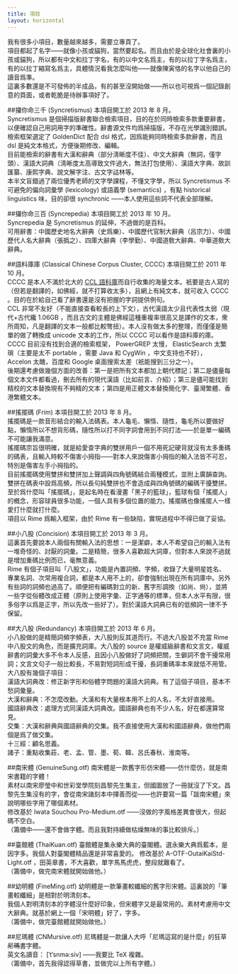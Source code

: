 ```yaml
---
title: 項目
layout: horizontal
---
```

我有很多小項目，數量越來越多，需要立專頁了。  
項目都起了名字——就像小孩或貓狗，當然要起名。而且由於是全球化社會裏的小孩或貓狗，所以都有中文和拉丁字名，有的以中文名爲主，有的以拉丁字名爲主，有的以拉丁縮寫名爲主，具體情況看我怎麼叫他——就像陳寅恪的名字以他自己的讀音爲準。  
這裏多數還是不可發佈的半成品，有的甚至沒開始做——所以也可視爲一個記錄創意的頁面，或者乾脆是待辦事項好了。  

##攞你命三千 (Syncretismus)
本項目開工於 2013 年 8 月。  
Syncretismus 是個掃描版辭書聯合檢索項目，目的在於同時檢索多款重要辭書，以便確認自己用詞用字的準確性。辭書源文件均爲掃描版，不存在光學識別錯誤。檢索框架選定了 GoldenDict 配合 dsl 格式，因爲能夠同時檢索多款辭書，而且 dsl 是純文本格式，方便後期修改、編輯。  
目前能檢索的辭書有大漢和辭典（部分淸晰度不佳）、中文大辭典（無詞，僅字頭）、漢語大詞典（淸晰度太高導致文件過大，無法打包使用）、漢語大字典、故訓匯纂、康熙字典、說文解字注、古文字詁林等。  
本半文盲錯過了兩位優秀老師的文字學課程，不懂文字學，所以 Syncretismus 不可避免的偏向詞彙學 (lexicology) 或語義學 (semantics) ，有點 historical linguistics 味，目的卻很 synchronic ——本人使用這些詞不代表全部理解。  

##攞你命三百 (Syncrepedia)
本項目開工於 2013 年 10 月。  
Syncrepedia 是 Syncretismus 的延伸，不過做的是百科。  
可用辭書：中國歷史地名大辭典（史爲樂）、中國歷代官制大辭典（呂宗力）、中國歷代人名大辭典（張撝之）、四庫大辭典（李學勤）、中國道敎大辭典、中華道敎大辭典。  

##語料庫庫 (Classical Chinese Corpus Cluster, CCCC)
本項目開工於 2011 年 10 月。  
CCCC 是本人不滿於北大的 <a href="http://ccl.pku.edu.cn:8080/ccl_corpus/" rel="external">CCL 語料庫</a>而自行收集的海量文本。衹要是古人寫的（但若是翻譯的，如佛經，就不打算收太多），且網上有純文本，就可收入 CCCC 。目的在於給自己看了辭書還是沒有把握的字詞提供例句。  
CCL 非常不友好（不能直接查看較長的上下文），古代漢語太少且代表性太弱（現代+古代纔 1.06GB ，而且古文的主體是佛經這種重複率很高又是譯作的文本，衆所周知，凡是翻譯的文本一般都比較彆扭）。本人沒有做太多的整理，而僅僅是簡單的做了轉換成 unicode 文本的工作，所以 CCCC 可以看作是語料庫的庫。  
CCCC 目前沒有找到合適的檢索框架， PowerGREP 太慢， ElasticSearch 太繁瑣（主要是太不 portable ，需要 Java 和 CygWin ，中文支持也不好）， Accelon 太醜，百度和 Google 桌面搜索太差（衹能搜到三分之一）。  
後期還考慮做幾個方面的改善：第一是把所有文本都加上朝代標記；第二是儘量每個文本文件都看過，刪去所有的現代漢語（比如前言、介紹）；第三是儘可能找到精校的文本替換現有不夠精的文本；第四是用正體文本替換簡化字、臺灣繁體、香港繁體文本。  

##搖擺碼 (Frim)
本項目開工於 2013 年 8 月。  
搖擺碼是一款音形結合的輸入法碼表。本人龜毛、懶惰、隨性，龜毛所以要做好點，懶惰所以不想背形碼，隨性所以打不同字詞會用到不同打法——於是單一編碼不可能讓我滿意。  
搖擺碼宗旨很明確，就是給愛查字典的雙拼用戶一個不用死記硬背就沒有太多重碼的碼表，且輸入時較不傷害小拇指——對本人來說傷害小拇指的輸入法皆不可忍，特別是傷害左手小拇指的。  
目前搖擺碼使用雙拼和雙拼加上聲調與四角號碼結合兩種模式，並附上廣韻查詢。雙拼在碼表中設爲高頻，所以長句純雙拼也不會造成與四角號碼的編碼干擾雙拼。至於爲什麼叫「搖擺碼」，是起名時在看漫畫「黑子的籃球」，籃球有個「搖擺人」的槪念，形容球員很多功能，一個人具有多個位置的能力。搖擺碼也像搖擺人一樣愛打什麼就打什麼。  
項目以 Rime 爲輸入框架，由於 Rime 有一些缺陷，實現過程中不得已做了妥協。  

##小八股 (Concision)
本項目開工於 2013 年 3 月。  
這裏首先要說本人兩個有關輸入法的思想：一是潔癖，本人不希望自己的輸入法有一堆奇怪的、討厭的詞彙。二是精簡，很多人喜歡超大詞庫，但對本人來說不過就是增加重碼比例而已，毫無意義。  
Rime 有個子項目叫「八股文」，功能是內置詞頻、字頻，收錄了大量明星姓名、專業名詞、次常用複合詞，都是本人用不上的，卻會強制出現在所有詞庫中。另外有些詞的詞頻也過高了。順便把有編碼對立的新、舊字形調換（如尚、尙），並將一些字從俗體改成正體（原則上使用字彙、正字通等的標準，但本人水平有限，很多俗字以爲是正字，所以先改一些好了）。對於漢語大詞典已有的低頻詞一律不予保留。  

##大八股 (Redundancy)
本項目開工於 2013 年 6 月。  
小八股做的是精簡詞頻字頻表，大八股則反其道而行。不過大八股並不充當 Rime 中八股文的角色，而是擴充詞庫。大八股的 source 是權威級辭書和文言文，權威辭書的詞彙大多不令本人反感，且因小八股做好了詞頻把關，生僻詞不會干擾常用詞；文言文句子一般比較長，不易對短詞形成干擾，長詞重碼率本來就低不用管。  
大八股有幾個子項目：  
漢語大詞典改：修正新字形和俗體字問題的漢語大詞典。有了這個子項目，基本不愁詞彙量。  
大漢和辭典：不怎麼改動。大漢和有大量根本用不上的人名，不太好直接用。  
國語辭典改：處理方式同漢語大詞典改。國語辭典也有不少人名，好在都還算常見。  
交集：大漢和辭典與國語辭典的交集。我不直接使用大漢和和國語辭典，做他們兩個是爲了做交集。  
十三經：顧名思義。  
諸子：重點收集莊、老、孟、管、墨、荀、韓、呂氏春秋、淮南等。  

##南宋體 (GenuineSung.otf)
南宋體是一款舊字形仿宋體——仿什麼仿，就是南宋書籍的字體！  
素材以南宋廖瑩中和世彩堂學院刻昌黎先生集主，但國圖放了一冊就沒了下文。昌黎先生集沒有的字，會從南宋諸刻本中擇善而從——也許要寫一篇「跋南宋體」來說明哪些字用了哪個素材。  
修改基於 Iwata Souchou Pro-Medium.otf ——沒做的字風格差異會很大，但起碼不空白。  
（籌備中——還不會做字體。而且我對持續做枯燥無味的事比較排斥。）  

##臺館體 (ThaiKuan.otf)
臺館體是集永樂大典的臺閣體。選永樂大典爲藍本，是因字多。我個人對臺閣體精品還是非常喜愛的。
修改基於 A-OTF-OutaiKaiStd-Light.otf ，田英章書，不大喜歡，單字馬馬虎虎，整段就難看了。  
（籌備中，做完南宋體就開始做他。）  

##幼明體 (FineMing.otf)
幼明體是一款筆畫較纖細的舊字形宋體。這裏說的「筆畫較纖細」是相對於明清刻本。  
我個人對明清刻本的字體沒什麼好印象，但宋體字又是最常用的。素材考慮用中文大辭典。就基於網上一個「宋明體」好了，字多。  
（籌備中，做完臺館體就開始做他。）  

##尼瑪體 (CNMursive.otf)
尼瑪體是一款讓人大呼「尼瑪這寫的是什麼」的狂草<del>尼瑪</del>書字體。  
英文名讀音： [ˈt’snmə:siv] ——我要比 TeX 複雜。  
（籌備中，首先我得認得草書，並做完以上所有字體。）  